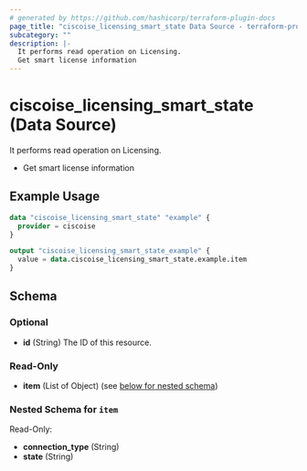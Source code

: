 ```yaml
---
# generated by https://github.com/hashicorp/terraform-plugin-docs
page_title: "ciscoise_licensing_smart_state Data Source - terraform-provider-ciscoise"
subcategory: ""
description: |-
  It performs read operation on Licensing.
  Get smart license information
---
```


# ciscoise_licensing_smart_state (Data Source)

It performs read operation on Licensing.

- Get smart license information

## Example Usage

```terraform
data "ciscoise_licensing_smart_state" "example" {
  provider = ciscoise
}

output "ciscoise_licensing_smart_state_example" {
  value = data.ciscoise_licensing_smart_state.example.item
}
```

<!-- schema generated by tfplugindocs -->
## Schema

### Optional

- **id** (String) The ID of this resource.

### Read-Only

- **item** (List of Object) (see [below for nested schema](#nestedatt--item))

<a id="nestedatt--item"></a>
### Nested Schema for `item`

Read-Only:

- **connection_type** (String)
- **state** (String)



